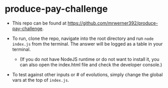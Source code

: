 # produce-pay-challenge

- This repo can be found at https://github.com/mrwerner392/produce-pay-challenge.

- To run, clone the repo, navigate into the root directory and run `node index.js` from the terminal. The answer will be logged as a table in your terminal.
  - (If you do not have NodeJS runtime or do not want to install it, you can also open the index.html file and check the developer console.)

- To test against other inputs or # of evolutions, simply change the global vars at the top of `index.js`.